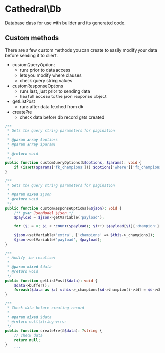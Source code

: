 # Cathedral\Db

Database class for use with builder and its generated code.

## Custom methods

There are a few custom methods you can create to easily modify your data before sending it to client.

- customQueryOptions
  - runs prior to data access
  - lets you modify where clauses
  - check query string values
- customResponseOptions
  - runs last, just prior to sending data
  - has full access to the json response object
- getListPost
  - runs after data fetched from db
- createPre
  - check data before db record gets created


```php
/**
 * Gets the query string parameters for pagination
 * 
 * @param array $options 
 * @param array $params 
 * 
 * @return void 
 */
public function customQueryOptions(&$options, $params): void {
    if (isset($params['fk_champions'])) $options['where']['fk_champions'] = intval($params['fk_champions']);
}

/**
 * Gets the query string parameters for pagination
 * 
 * @param mixed $json 
 * @return void 
 */
public function customResponseOptions(&$json): void {
    /** @var JsonModel $json */
    $payload = $json->getVariable('payload');

    for ($i = 0; $i < \count($payload); $i++) $payload[$i]['champion'] = $this->_champions[$payload[$i]['fk_champions']];

    $json->setVariable('extra', ['champions' => $this->_champions]);
    $json->setVariable('payload', $payload);
}

/**
 * Modify the resultset
 * 
 * @param mixed $data 
 * @return void 
 */
public function getListPost($data): void {
    $data->buffer();
    foreach($data as $d) $this->_champions[$d->Champion()->id] = $d->Champion()->name;
}

/**
 * Check data before creating record
 * 
 * @param mixed $data 
 * @return null|string error 
 */
public function createPre(&$data): ?string {
    // check data
    return null;
}
    ```